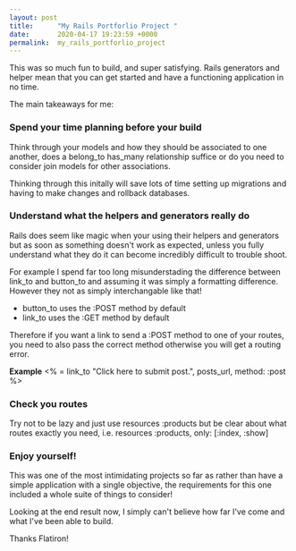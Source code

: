 ```yaml
---
layout: post
title:      "My Rails Portforlio Project "
date:       2020-04-17 19:23:59 +0000
permalink:  my_rails_portforlio_project
---
```



This was so much fun to build, and super satisfying. Rails generators and helper mean that you can get started and have a functioning application in no time. 

The main takeaways for me: 


### Spend your time planning before your build
Think through your models and how they should be associated to one another, does a belong_to has_many relationship suffice or do you need to consider join models for other associations. 

Thinking through this initally will save lots of time setting up migrations and having to make changes and rollback databases. 


### Understand what the helpers and generators really do
Rails does seem like magic when your using their helpers and generators but as soon as something doesn't work as expected, unless you fully understand what they do it can become incredibly difficult to trouble shoot. 

For example I spend far too long misunderstading the difference between link_to and button_to and assuming it was simply a formatting difference. However they not as simply interchangable like that! 

-  button_to uses the :POST method by default
- link_to uses the :GET method by default

Therefore if you want a link to send  a :POST method to one of your routes, you need to also pass the correct method otherwise you will get a routing error. 

**Example** 
<% = link_to "Click here to submit post.", posts_url, method: :post %> 


### Check you routes  
Try not to be lazy and just use resources :products but be clear about what routes exactly you need, i.e. resources :products, only: [:index, :show]


### Enjoy yourself! 
This was one of the most intimidating projects so far as rather than have a simple application with a single objective, the requirements for this one included a whole suite of things to consider! 

Looking at the end result now, I simply can't believe how far I've come and what I've been able to build. 

Thanks Flatiron! 


